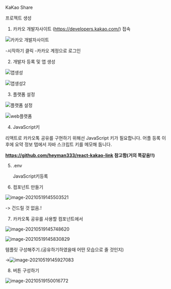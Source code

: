 KaKao Share

프로젝트 생성

1. 카카오 개발자사이트 (https://developers.kakao.com/) 접속

![카카오 개발자사이트](https://user-images.githubusercontent.com/58461395/117920767-7225a480-b32a-11eb-9cfa-abd5899644d5.png)

-시작하기 클릭
-카카오 계정으로 로그인

2. 개발자 등록 및 앱 생성

![앱생성](https://user-images.githubusercontent.com/58461395/117920781-7c47a300-b32a-11eb-8fb8-a12e78b3bc80.png)

![앱생성2](https://user-images.githubusercontent.com/58461395/117920800-849fde00-b32a-11eb-9852-8ece328e99a5.png)

3. 플랫폼 설정

![플랫폼 설정](https://user-images.githubusercontent.com/58461395/117920829-95e8ea80-b32a-11eb-8fbe-fe81e83cdff2.png)

![web플랫폼](https://user-images.githubusercontent.com/58461395/117920866-ae590500-b32a-11eb-82fc-51c32636a719.png)

4. JavaScript키

리액트로 카카오톡 공유를 구현하기 위해선 JavaScript 키가 필요합니다. 어플 등록 이후에 요약 정보 탭에서 자바 스크립트 키를 메모해 둡니다.

**https://github.com/heyman333/react-kakao-link 참고함(거의 똑같음!!)**

5. .env

   JavaScript키등록

   

6. 컴포넌트 만들기

![image-20210519145503521](C:\Users\AgFe\AppData\Roaming\Typora\typora-user-images\image-20210519145503521.png)

-> 건드릴 것 없음.!

7. 카카오톡 공유를 사용할 컴포넌트에서

![image-20210519145748620](C:\Users\AgFe\AppData\Roaming\Typora\typora-user-images\image-20210519145748620.png)

![image-20210519145830829](C:\Users\AgFe\AppData\Roaming\Typora\typora-user-images\image-20210519145830829.png)

템플릿 구성해주기.(공유하기하였을때 어떤 모습으로 줄 것인지)

->![image-20210519145927083](C:\Users\AgFe\AppData\Roaming\Typora\typora-user-images\image-20210519145927083.png)

8. 버튼 구성하기

![image-20210519150016772](C:\Users\AgFe\AppData\Roaming\Typora\typora-user-images\image-20210519150016772.png)